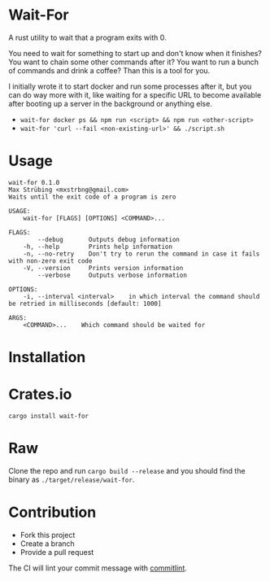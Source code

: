 # Wait-For

A rust utility to wait that a program exits with 0.

You need to wait for something to start up and don't know when it finishes?
You want to chain some other commands after it? You want to run a bunch of commands and drink a coffee?
Than this is a tool for you.

I initially wrote it to start docker and run some processes after it, but you can do way more with it,
like waiting for a specific URL to become available after booting up a server in the background or anything else.

- `wait-for docker ps && npm run <script> && npm run <other-script>`
- `wait-for 'curl --fail <non-existing-url>' && ./script.sh`

# Usage

```
wait-for 0.1.0
Max Strübing <mxstrbng@gmail.com>
Waits until the exit code of a program is zero

USAGE:
    wait-for [FLAGS] [OPTIONS] <COMMAND>...

FLAGS:
        --debug       Outputs debug information
    -h, --help        Prints help information
    -n, --no-retry    Don't try to rerun the command in case it fails with non-zero exit code
    -V, --version     Prints version information
        --verbose     Outputs verbose information

OPTIONS:
    -i, --interval <interval>    in which interval the command should be retried in milliseconds [default: 1000]

ARGS:
    <COMMAND>...    Which command should be waited for
```

# Installation

# Crates.io

`cargo install wait-for`

# Raw

Clone the repo and run `cargo build --release` and you should find the binary as `./target/release/wait-for`.

# Contribution

- Fork this project
- Create a branch
- Provide a pull request

The CI will lint your commit message with [commitlint](https://commitlint.js.org/#/).
